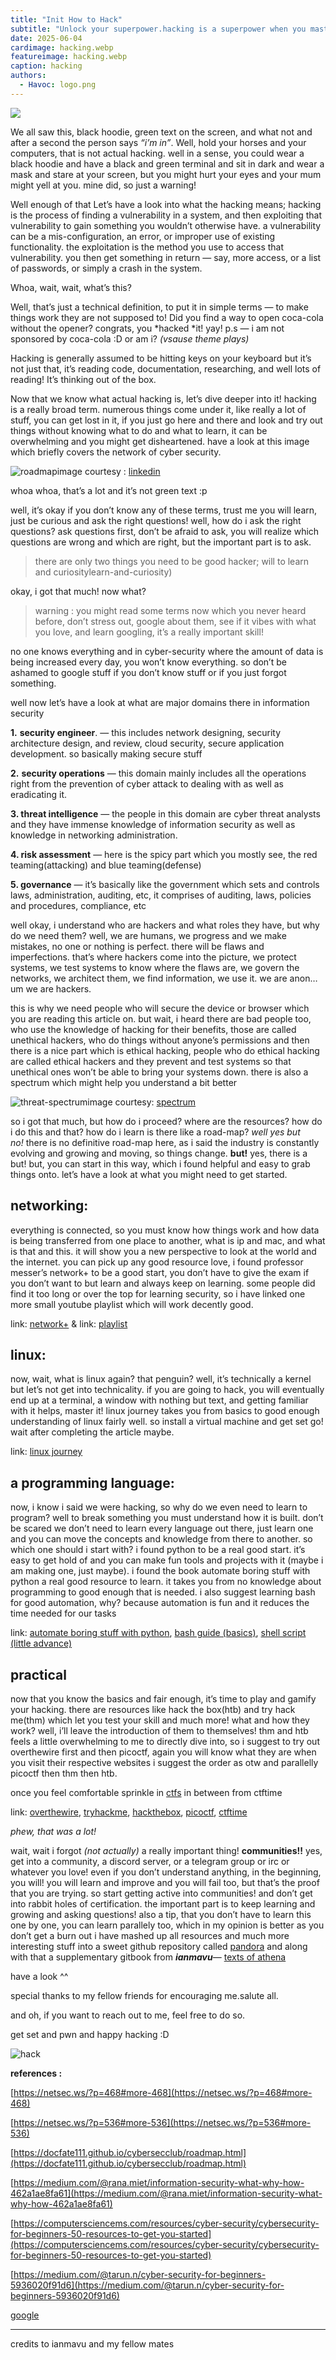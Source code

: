 ```yaml
---
title: "Init How to Hack"
subtitle: "Unlock your superpower.hacking is a superpower when you master it."
date: 2025-06-04
cardimage: hacking.webp
featureimage: hacking.webp
caption: hacking
authors:
  - Havoc: logo.png
---
```



![](https://iamavu.com/01-init-how-to-hack/is-this-hacking.png)


We all saw this, black hoodie, green text on the screen, and what not and after a second the person says _“i’m in”_. Well, hold your horses and your computers, that is not actual hacking. well in a sense, you could wear a black hoodie and have a black and green terminal and sit in dark and wear a mask and stare at your screen, but you might hurt your eyes and your mum might yell at you. mine did, so just a warning!

Well enough of that Let’s have a look into what the hacking means; hacking is the process of finding a vulnerability in a system, and then exploiting that vulnerability to gain something you wouldn’t otherwise have. a vulnerability can be a mis-configuration, an error, or improper use of existing functionality. the exploitation is the method you use to access that vulnerability. you then get something in return — say, more access, or a list of passwords, or simply a crash in the system.

Whoa, wait, wait, what’s this?

Well, that’s just a technical definition, to put it in simple terms — to make things work they are not supposed to! Did you find a way to open coca-cola without the opener? congrats, you *hacked *it! yay! p.s — i am not sponsored by coca-cola :D or am i? _(vsause theme plays)_

Hacking is generally assumed to be hitting keys on your keyboard but it’s not just that, it’s reading code, documentation, researching, and well lots of reading! It’s thinking out of the box.

Now that we know what actual hacking is, let’s dive deeper into it! hacking is a really broad term. numerous things come under it, like really a lot of stuff, you can get lost in it, if you just go here and there and look and try out things without knowing what to do and what to learn, it can be overwhelming and you might get disheartened. have a look at this image which briefly covers the network of cyber security.

![roadmap](https://iamavu.com/_astro/roadmap.Dwre93Zg_1uuEE9.webp)image courtesy : [linkedin](https://www.linkedin.com/pulse/cybersecurity-domain-map-ver-30-henry-jiang/)

whoa whoa, that’s a lot and it’s not green text :p

well, it’s okay if you don’t know any of these terms, trust me you will learn, just be curious and ask the right questions! well, how do i ask the right questions? ask questions first, don’t be afraid to ask, you will realize which questions are wrong and which are right, but the important part is to ask.

>  there are only two things you need to be good hacker; will to learn and curiositylearn-and-curiosity)

okay, i got that much! now what?

> warning : you might read some terms now which you never heard before, don’t stress out, google about them, see if it vibes with what you love, and learn googling, it’s a really important skill!

no one knows everything and in cyber-security where the amount of data is being increased every day, you won’t know everything. so don’t be ashamed to google stuff if you don’t know stuff or if you just forgot something.

well now let’s have a look at what are major domains there in information security

**1.** **security engineer**. — this includes network designing, security architecture design, and review, cloud security, secure application development. so basically making secure stuff

**2.** **security operations** — this domain mainly includes all the operations right from the prevention of cyber attack to dealing with as well as eradicating it.

**3. threat intelligence** — the people in this domain are cyber threat analysts and they have immense knowledge of information security as well as knowledge in networking administration.

**4. risk assessment** — here is the spicy part which you mostly see, the red teaming(attacking) and blue teaming(defense)

**5. governance** — it’s basically like the government which sets and controls laws, administration, auditing, etc, it comprises of auditing, laws, policies and procedures, compliance, etc

well okay, i understand who are hackers and what roles they have, but why do we need them? well, we are humans, we progress and we make mistakes, no one or nothing is perfect. there will be flaws and imperfections. that’s where hackers come into the picture, we protect systems, we test systems to know where the flaws are, we govern the networks, we architect them, we find information, we use it. we are anon…um we are hackers.

this is why we need people who will secure the device or browser which you are reading this article on. but wait, i heard there are bad people too, who use the knowledge of hacking for their benefits, those are called unethical hackers, who do things without anyone’s permissions and then there is a nice part which is ethical hacking, people who do ethical hacking are called ethical hackers and they prevent and test systems so that unethical ones won’t be able to bring your systems down. there is also a spectrum which might help you understand a bit better

![threat-spectrum](https://iamavu.com/_astro/threat-spectrum.DHq9AIvJ_clp2r.webp)image courtesy: [spectrum](https://www.digitalshadows.com/uploads/2019/09/the-cyber-threat-spectrum-source-fbi-cyber-division.png)

so i got that much, but how do i proceed? where are the resources? how do i do this and that? how do i learn is there like a road-map? _well yes but no!_ there is no definitive road-map here, as i said the industry is constantly evolving and growing and moving, so things change. **but!** yes, there is a but! but, you can start in this way, which i found helpful and easy to grab things onto. let’s have a look at what you might need to get started.

## networking:
everything is connected, so you must know how things work and how data is being transferred from one place to another, what is ip and mac, and what is that and this. it will show you a new perspective to look at the world and the internet. you can pick up any good resource love, i found professor messer’s network+ to be a good start, you don’t have to give the exam if you don’t want to but learn and always keep on learning. some people did find it too long or over the top for learning security, so i have linked one more small youtube playlist which will work decently good.

link: [network+](https://www.professormesser.com/network-plus/n10-007/n10-007-training-course/) & link: [playlist](https://www.youtube.com/watch?v=bj-Yfakjllc&list=PLIFyRwBY_4bRLmKfP1KnZA6rZbRHtxmXi)

## linux:

now, wait, what is linux again? that penguin? well, it’s technically a kernel but let’s not get into technicality. if you are going to hack, you will eventually end up at a terminal, a window with nothing but text, and getting familiar with it helps, master it! linux journey takes you from basics to good enough understanding of linux fairly well. so install a virtual machine and get set go! wait after completing the article maybe.

link: [linux journey](https://linuxjourney.com/)

## a programming language:

now, i know i said we were hacking, so why do we even need to learn to program? well to break something you must understand how it is built. don’t be scared we don’t need to learn every language out there, just learn one and you can move the concepts and knowledge from there to another. so which one should i start with? i found python to be a real good start. it’s easy to get hold of and you can make fun tools and projects with it (maybe i am making one, just maybe). i found the book automate boring stuff with python a real good resource to learn. it takes you from no knowledge about programming to good enough that is needed. i also suggest learning bash for good automation, why? because automation is fun and it reduces the time needed for our tasks

link: [automate boring stuff with python](https://automatetheboringstuff.com/), [bash guide (basics)](https://guide.bash.academy/), [shell script (little advance)](https://shellscript.sh/)

## practical

now that you know the basics and fair enough, it’s time to play and gamify your hacking. there are resources like hack the box(htb) and try hack me(thm) which let you test your skill and much more! what and how they work? well, i’ll leave the introduction of them to themselves! thm and htb feels a little overwhelming to me to directly dive into, so i suggest to try out overthewire first and then picoctf, again you will know what they are when you visit their respective websites i suggest the order as otw and parallelly picoctf then thm then htb.

once you feel comfortable sprinkle in [ctfs](https://www.youtube.com/watch?v=8ev9zx9j45a) in between from ctftime

link: [overthewire](https://overthewire.org/), [tryhackme](https://tryhackme.com/), [hackthebox](https://www.hackthebox.eu/), [picoctf](https://picoctf.org/), [ctftime](https://ctftime.org/)

_phew, that was a lot!_

wait, wait i forgot _(not actually)_ a really important thing! **communities!!** yes, get into a community, a discord server, or a telegram group or irc or whatever you love! even if you don’t understand anything, in the beginning, you will! you will learn and improve and you will fail too, but that’s the proof that you are trying. so start getting active into communities! and don’t get into rabbit holes of certification. the important part is to keep learning and growing and asking questions! also a tip, that you don’t have to learn this one by one, you can learn parallely too, which in my opinion is better as you don’t get a burn out i have mashed up all resources and much more interesting stuff into a sweet github repository called [pandora](https://github.com/Richie-havoc/pandora) and along with that a supplementary gitbook  from ***ianmavu***— [texts of athena](https://iamavu.gitbook.io/the-texts-of-athena/)

have a look ^^

special thanks to my fellow friends for encouraging me.salute all.

and oh, if you want to reach out to me, feel free to do so.

get set and pwn and happy hacking :D

![hack](https://iamavu.com/_astro/hack.Pqn9O1b8_27sUrT.webp)

**references :**

[https://netsec.ws/?p=468#more-468](https://netsec.ws/?p=468#more-468)

[https://netsec.ws/?p=536#more-536](https://netsec.ws/?p=536#more-536)

[https://docfate111.github.io/cybersecclub/roadmap.html](https://docfate111.github.io/cybersecclub/roadmap.html)

[https://medium.com/@rana.miet/information-security-what-why-how-462a1ae8fa61](https://medium.com/@rana.miet/information-security-what-why-how-462a1ae8fa61)

[https://computersciencems.com/resources/cyber-security/cybersecurity-for-beginners-50-resources-to-get-you-started](https://computersciencems.com/resources/cyber-security/cybersecurity-for-beginners-50-resources-to-get-you-started)

[https://medium.com/@tarun.n/cyber-security-for-beginners-5936020f91d6](https://medium.com/@tarun.n/cyber-security-for-beginners-5936020f91d6)

[google](https://google.com/)

---
credits to ianmavu and my fellow mates